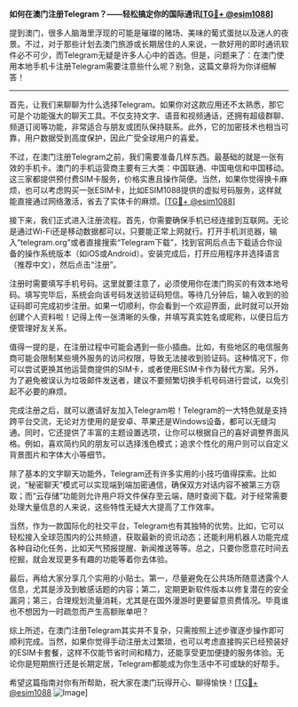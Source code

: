 **如何在澳门注册Telegram？——轻松搞定你的国际通讯[[TG💪+ @esim1088](https://t.me/s/esim1088)]**

提到澳门，很多人脑海里浮现的可能是璀璨的赌场、美味的葡式蛋挞以及迷人的夜景。不过，对于那些计划去澳门旅游或长期居住的人来说，一款好用的即时通讯软件必不可少，而Telegram无疑是许多人心中的首选。但是，问题来了：在澳门使用本地手机卡注册Telegram需要注意些什么呢？别急，这篇文章将为你详细解答！

---

首先，让我们来聊聊为什么选择Telegram。如果你对这款应用还不太熟悉，那它可是个功能强大的聊天工具。不仅支持文字、语音和视频通话，还拥有超级群聊、频道订阅等功能，非常适合与朋友或团队保持联系。此外，它的加密技术也相当可靠，用户数据受到高度保护，因此广受全球用户的喜爱。

不过，在澳门注册Telegram之前，我们需要准备几样东西。最基础的就是一张有效的手机卡。澳门的手机运营商主要有三大类：中国联通、中国电信和中国移动。这三家都提供预付费SIM卡服务，价格实惠且操作简便。当然，如果你觉得换卡麻烦，也可以考虑购买一张ESIM卡，比如ESIM1088提供的虚拟号码服务，这样就能直接通过网络激活，省去了实体卡的麻烦。[[TG💪+ @esim1088](https://t.me/s/esim1088)]

接下来，我们正式进入注册流程。首先，你需要确保手机已经连接到互联网。无论是通过Wi-Fi还是移动数据都可以，只要能正常上网就行。打开手机浏览器，输入“telegram.org”或者直接搜索“Telegram下载”，找到官网后点击下载适合你设备的操作系统版本（如iOS或Android）。安装完成后，打开应用程序并选择语言（推荐中文），然后点击“注册”。

注册时需要填写手机号码。这里就要注意了，必须使用你在澳门购买的有效本地号码。填写完毕后，系统会向该号码发送验证码短信。等待几分钟后，输入收到的验证码即可完成初步注册。如果一切顺利，你会看到一个欢迎界面，此时就可以开始创建个人资料啦！记得上传一张清晰的头像，并填写真实姓名或昵称，以便日后方便管理好友关系。

值得一提的是，在注册过程中可能会遇到一些小插曲。比如，有些地区的电信服务商可能会限制某些境外服务的访问权限，导致无法接收到验证码。这种情况下，你可以尝试更换其他运营商提供的SIM卡，或者使用ESIM卡作为替代方案。另外，为了避免被误认为垃圾邮件发送者，建议不要频繁切换手机号码进行尝试，以免引起不必要的麻烦。

完成注册之后，就可以邀请好友加入Telegram啦！Telegram的一大特色就是支持跨平台交流，无论对方使用的是安卓、苹果还是Windows设备，都可以无缝沟通。同时，它还提供了丰富的主题设置选项，让你可以根据自己的喜好调整界面风格。例如，喜欢简约风的朋友可以选择浅色模式；追求个性化的用户则可以自定义背景图片和字体大小等细节。

除了基本的文字聊天功能外，Telegram还有许多实用的小技巧值得探索。比如说，“秘密聊天”模式可以实现端到端加密通信，确保双方对话内容不被第三方窃取；而“云存储”功能则允许用户将文件保存至云端，随时查阅下载。对于经常需要处理大量信息的人来说，这些特性无疑大大提高了工作效率。

当然，作为一款国际化的社交平台，Telegram也有其独特的优势。比如，它可以轻松接入全球范围内的公共频道，获取最新的资讯动态；还能利用机器人功能完成各种自动化任务，比如天气预报提醒、新闻推送等等。总之，只要你愿意花时间去挖掘，就会发现更多有趣的功能等着你去体验。

最后，再给大家分享几个实用的小贴士。第一，尽量避免在公共场所随意透露个人信息，尤其是涉及到敏感话题的内容；第二，定期更新软件版本以修复潜在的安全漏洞；第三，合理规划流量消耗，尤其是在国外漫游时更要留意资费情况。毕竟谁也不想因为一时疏忽而产生高额账单吧？

综上所述，在澳门注册Telegram其实并不复杂，只需按照上述步骤逐步操作即可顺利完成。当然，如果你觉得手动注册太过繁琐，也可以考虑直接购买已经预装好的ESIM卡套餐，这样不仅能节省时间和精力，还能享受更加便捷的服务体验。无论你是短期旅行还是长期定居，Telegram都能成为你生活中不可或缺的好帮手。

希望这篇指南对你有所帮助，祝大家在澳门玩得开心、聊得愉快！[[TG💪+ @esim1088](https://t.me/s/esim1088) ![Image](https://i.postimg.cc/4NQfJmqS/Snipaste-2025-05-13-00-14-12.png)]